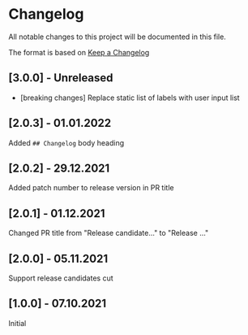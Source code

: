 # Changelog
All notable changes to this project will be documented in this file.

The format is based on [Keep a Changelog](http://keepachangelog.com/)

## [3.0.0] - Unreleased

- [breaking changes] Replace static list of labels with user input list

## [2.0.3] - 01.01.2022

Added `## Changelog` body heading

## [2.0.2] - 29.12.2021

Added patch number to release version in PR title

## [2.0.1] - 01.12.2021

Changed PR title from "Release candidate..." to "Release ..."

## [2.0.0] - 05.11.2021

Support release candidates cut

## [1.0.0] - 07.10.2021

Initial
